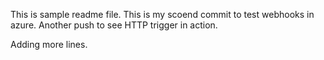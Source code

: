 This is sample readme file.
This is my scoend commit to test webhooks in azure.
Another push to see HTTP trigger in action.

Adding more lines.
